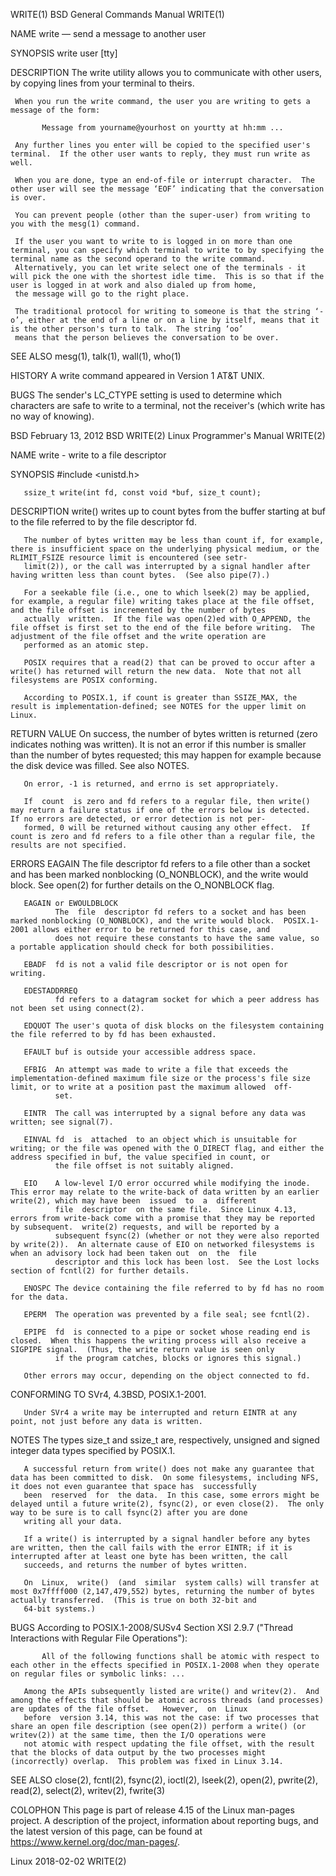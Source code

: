 WRITE(1)                                                                              BSD General Commands Manual                                                                             WRITE(1)

NAME
     write — send a message to another user

SYNOPSIS
     write user [tty]

DESCRIPTION
     The write utility allows you to communicate with other users, by copying lines from your terminal to theirs.

     When you run the write command, the user you are writing to gets a message of the form:

           Message from yourname@yourhost on yourtty at hh:mm ...

     Any further lines you enter will be copied to the specified user's terminal.  If the other user wants to reply, they must run write as well.

     When you are done, type an end-of-file or interrupt character.  The other user will see the message ‘EOF’ indicating that the conversation is over.

     You can prevent people (other than the super-user) from writing to you with the mesg(1) command.

     If the user you want to write to is logged in on more than one terminal, you can specify which terminal to write to by specifying the terminal name as the second operand to the write command.
     Alternatively, you can let write select one of the terminals - it will pick the one with the shortest idle time.  This is so that if the user is logged in at work and also dialed up from home,
     the message will go to the right place.

     The traditional protocol for writing to someone is that the string ‘-o’, either at the end of a line or on a line by itself, means that it is the other person's turn to talk.  The string ‘oo’
     means that the person believes the conversation to be over.

SEE ALSO
     mesg(1), talk(1), wall(1), who(1)

HISTORY
     A write command appeared in Version 1 AT&T UNIX.

BUGS
     The sender's LC_CTYPE setting is used to determine which characters are safe to write to a terminal, not the receiver's (which write has no way of knowing).

BSD                                                                                        February 13, 2012                                                                                       BSD
WRITE(2)                                                                               Linux Programmer's Manual                                                                              WRITE(2)

NAME
       write - write to a file descriptor

SYNOPSIS
       #include <unistd.h>

       ssize_t write(int fd, const void *buf, size_t count);

DESCRIPTION
       write() writes up to count bytes from the buffer starting at buf to the file referred to by the file descriptor fd.

       The number of bytes written may be less than count if, for example, there is insufficient space on the underlying physical medium, or the RLIMIT_FSIZE resource limit is encountered (see setr‐
       limit(2)), or the call was interrupted by a signal handler after having written less than count bytes.  (See also pipe(7).)

       For a seekable file (i.e., one to which lseek(2) may be applied, for example, a regular file) writing takes place at the file offset, and the file offset is incremented by the number of bytes
       actually  written.  If the file was open(2)ed with O_APPEND, the file offset is first set to the end of the file before writing.  The adjustment of the file offset and the write operation are
       performed as an atomic step.

       POSIX requires that a read(2) that can be proved to occur after a write() has returned will return the new data.  Note that not all filesystems are POSIX conforming.

       According to POSIX.1, if count is greater than SSIZE_MAX, the result is implementation-defined; see NOTES for the upper limit on Linux.

RETURN VALUE
       On success, the number of bytes written is returned (zero indicates nothing was written).  It is not an error if this number is smaller than the number of bytes requested; this may happen for
       example because the disk device was filled.  See also NOTES.

       On error, -1 is returned, and errno is set appropriately.

       If  count  is zero and fd refers to a regular file, then write() may return a failure status if one of the errors below is detected.  If no errors are detected, or error detection is not per‐
       formed, 0 will be returned without causing any other effect.  If count is zero and fd refers to a file other than a regular file, the results are not specified.

ERRORS
       EAGAIN The file descriptor fd refers to a file other than a socket and has been marked nonblocking (O_NONBLOCK), and the write would block.  See open(2) for further details on the  O_NONBLOCK
              flag.

       EAGAIN or EWOULDBLOCK
              The  file  descriptor fd refers to a socket and has been marked nonblocking (O_NONBLOCK), and the write would block.  POSIX.1-2001 allows either error to be returned for this case, and
              does not require these constants to have the same value, so a portable application should check for both possibilities.

       EBADF  fd is not a valid file descriptor or is not open for writing.

       EDESTADDRREQ
              fd refers to a datagram socket for which a peer address has not been set using connect(2).

       EDQUOT The user's quota of disk blocks on the filesystem containing the file referred to by fd has been exhausted.

       EFAULT buf is outside your accessible address space.

       EFBIG  An attempt was made to write a file that exceeds the implementation-defined maximum file size or the process's file size limit, or to write at a position past the maximum allowed  off‐
              set.

       EINTR  The call was interrupted by a signal before any data was written; see signal(7).

       EINVAL fd  is  attached  to an object which is unsuitable for writing; or the file was opened with the O_DIRECT flag, and either the address specified in buf, the value specified in count, or
              the file offset is not suitably aligned.

       EIO    A low-level I/O error occurred while modifying the inode.  This error may relate to the write-back of data written by an earlier write(2), which may have been  issued  to  a  different
              file  descriptor  on the same file.  Since Linux 4.13, errors from write-back come with a promise that they may be reported by subsequent.  write(2) requests, and will be reported by a
              subsequent fsync(2) (whether or not they were also reported by write(2)).  An alternate cause of EIO on networked filesystems is when an advisory lock had been taken out  on  the  file
              descriptor and this lock has been lost.  See the Lost locks section of fcntl(2) for further details.

       ENOSPC The device containing the file referred to by fd has no room for the data.

       EPERM  The operation was prevented by a file seal; see fcntl(2).

       EPIPE  fd  is connected to a pipe or socket whose reading end is closed.  When this happens the writing process will also receive a SIGPIPE signal.  (Thus, the write return value is seen only
              if the program catches, blocks or ignores this signal.)

       Other errors may occur, depending on the object connected to fd.

CONFORMING TO
       SVr4, 4.3BSD, POSIX.1-2001.

       Under SVr4 a write may be interrupted and return EINTR at any point, not just before any data is written.

NOTES
       The types size_t and ssize_t are, respectively, unsigned and signed integer data types specified by POSIX.1.

       A successful return from write() does not make any guarantee that data has been committed to disk.  On some filesystems, including NFS, it does not even guarantee that space has  successfully
       been  reserved  for  the data.  In this case, some errors might be delayed until a future write(2), fsync(2), or even close(2).  The only way to be sure is to call fsync(2) after you are done
       writing all your data.

       If a write() is interrupted by a signal handler before any bytes are written, then the call fails with the error EINTR; if it is interrupted after at least one byte has been written, the call
       succeeds, and returns the number of bytes written.

       On  Linux,  write()  (and  similar  system calls) will transfer at most 0x7ffff000 (2,147,479,552) bytes, returning the number of bytes actually transferred.  (This is true on both 32-bit and
       64-bit systems.)

BUGS
       According to POSIX.1-2008/SUSv4 Section XSI 2.9.7 ("Thread Interactions with Regular File Operations"):

           All of the following functions shall be atomic with respect to each other in the effects specified in POSIX.1-2008 when they operate on regular files or symbolic links: ...

       Among the APIs subsequently listed are write() and writev(2).  And among the effects that should be atomic across threads (and processes) are updates of the file offset.   However,  on  Linux
       before  version 3.14, this was not the case: if two processes that share an open file description (see open(2)) perform a write() (or writev(2)) at the same time, then the I/O operations were
       not atomic with respect updating the file offset, with the result that the blocks of data output by the two processes might (incorrectly) overlap.  This problem was fixed in Linux 3.14.

SEE ALSO
       close(2), fcntl(2), fsync(2), ioctl(2), lseek(2), open(2), pwrite(2), read(2), select(2), writev(2), fwrite(3)

COLOPHON
       This page is part of release 4.15 of the Linux man-pages project.  A description of the project, information about reporting bugs, and the latest  version  of  this  page,  can  be  found  at
       https://www.kernel.org/doc/man-pages/.

Linux                                                                                         2018-02-02                                                                                      WRITE(2)
